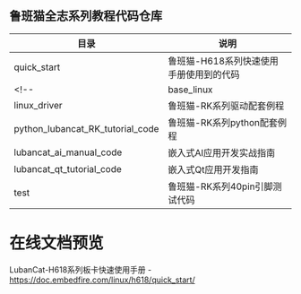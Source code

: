 ## 鲁班猫全志系列教程代码仓库

| 目录               | 说明                      |
| ------------------ | --------------------------------- |
| quick_start        | 鲁班猫-H618系列快速使用手册使用到的代码 |
<!-- | base_linux  | 鲁班猫-RK系列应用开发指南使用到的代码 | 
| linux_driver | 鲁班猫-RK系列驱动配套例程
| python_lubancat_RK_tutorial_code | 鲁班猫-RK系列python配套例程 |
| lubancat_ai_manual_code |  嵌入式AI应用开发实战指南 |
| lubancat_qt_tutorial_code | 嵌入式Qt应用开发指南  |
| test       |   鲁班猫-RK系列40pin引脚测试代码 | -->


# 在线文档预览

LubanCat-H618系列板卡快速使用手册 - https://doc.embedfire.com/linux/h618/quick_start/

<!-- LubanCat-RK系列板卡应用开发手册 - https://doc.embedfire.com/linux/rk356x/linux_base/ -->

<!-- Linux驱动开发实战指南 - https://doc.embedfire.com/linux/rk356x/driver/

Linux镜像构建与部署 - https://doc.embedfire.com/linux/rk356x/build_and_deploy

嵌入式Qt应用开发指南 - https://doc.embedfire.com/linux/rk356x/Qt

Python应用开发实战指南 - https://doc.embedfire.com/linux/rk356x/Python

嵌入式AI应用开发实战指南 - https://doc.embedfire.com/linux/rk356x/Ai

Android用户手册 - https://doc.embedfire.com/linux/rk356x/android_manual

OpenWrt用户手册 - https://doc.embedfire.com/openwrt/user_manal

OpenHarmany用户手册 - https://doc.embedfire.com/linux/rk356x/openHarmany_manual -->

